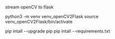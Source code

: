 stream openCV to flask

python3 -m venv venv_openCV2Flask
source venv_openCV2Flask/bin/activate

pip intall --upgrade pip
pip intall --requirements.txt
